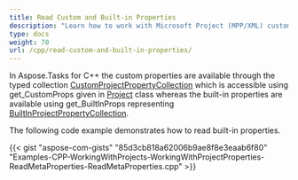 ```yaml
---
title: Read Custom and Built-in Properties
description: "Learn how to work with Microsoft Project (MPP/XML) custom and built-in properties using Aspose.Tasks for C++."
type: docs
weight: 70
url: /cpp/read-custom-and-built-in-properties/
---
```


In Aspose.Tasks for C++ the custom properties are available through the typed collection [CustomProjectPropertyCollection](https://apireference.aspose.com/tasks/cpp/class/aspose.tasks.properties.custom_project_property_collection) which is accessible using get_CustomProps given in [Project](https://apireference.aspose.com/tasks/cpp/class/aspose.tasks.project) class whereas the built-in properties are available using get_BuiltInProps representing [BuiltInProjectPropertyCollection](https://apireference.aspose.com/tasks/cpp/class/aspose.tasks.properties.built_in_project_property_collection).

The following code example demonstrates how to read built-in properties.

{{< gist "aspose-com-gists" "85d3cb818a62006b9ae8f8e3eaab6f80" "Examples-CPP-WorkingWithProjects-WorkingWithProjectProperties-ReadMetaProperties-ReadMetaProperties.cpp" >}}
